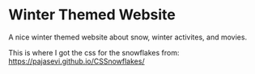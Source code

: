 # Winter Themed Website
A nice winter themed website about snow, winter activites, and movies.

This is where I got the css for the snowflakes from: https://pajasevi.github.io/CSSnowflakes/
